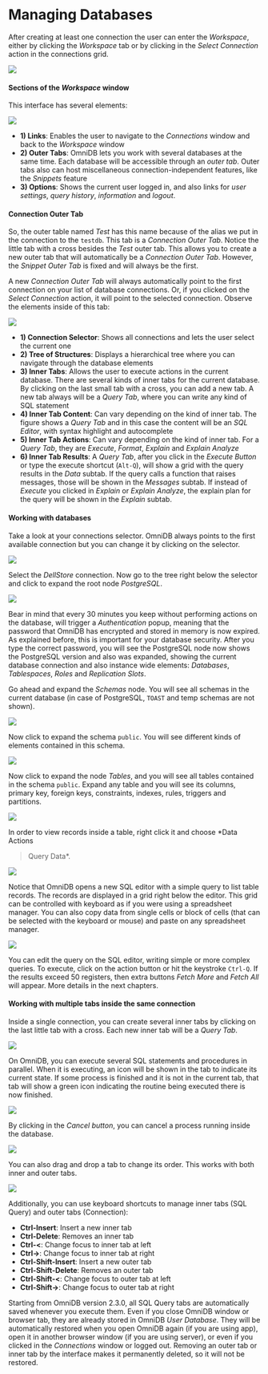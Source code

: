 # Managing Databases

After creating at least one connection the user can enter the *Workspace*,
either by clicking the *Workspace* tab or by clicking in the *Select Connection*
action in the connections grid.

![](https://raw.githubusercontent.com/OmniDB/doc/master/img/image_014.png)

#### Sections of the *Workspace* window

This interface has several elements:

![](https://raw.githubusercontent.com/OmniDB/doc/master/img/image_015.png)

- **1) Links**: Enables the user to navigate to the *Connections* window and
back to the *Workspace* window
- **2) Outer Tabs**: OmniDB lets you work with several databases at the same
time. Each database will be accessible through an *outer tab*. Outer tabs also
can host miscellaneous connection-independent features, like the *Snippets*
feature
- **3) Options**: Shows the current user logged in, and also links for *user
settings*, *query history*, *information* and *logout*.

#### Connection Outer Tab

So, the outer table named *Test* has this name because of the alias we put in
the connection to the `testdb`. This tab is a *Connection Outer Tab*. Notice the
little tab with a cross besides the *Test* outer tab. This allows you to create
a new outer tab that will automatically be a *Connection Outer Tab*. However,
the *Snippet Outer Tab* is fixed and will always be the first.

A new *Connection Outer Tab* will always automatically point to the first
connection on your list of database connections. Or, if you clicked on the
*Select Connection* action, it will point to the selected connection. Observe
the elements inside of this tab:

![](https://raw.githubusercontent.com/OmniDB/doc/master/img/image_016.png)

- **1) Connection Selector**: Shows all connections and lets the user select the
current one
- **2) Tree of Structures**: Displays a hierarchical tree where you can navigate
through the database elements
- **3) Inner Tabs**: Allows the user to execute actions in the current database.
There are several kinds of inner tabs for the current database. By clicking on
the last small tab with a cross, you can add a new tab. A new tab always will be
a *Query Tab*, where you can write any kind of SQL statement
- **4) Inner Tab Content**: Can vary depending on the kind of inner tab. The
figure shows a *Query Tab* and in this case the content will be an *SQL
Editor*, with syntax highlight and autocomplete
- **5) Inner Tab Actions**: Can vary depending on the kind of inner tab. For a
*Query Tab*, they are *Execute*, *Format*, *Explain* and *Explain Analyze*
- **6) Inner Tab Results**: A *Query Tab*, after you click in the *Execute
Button* or type the execute shortcut (`Alt-Q`), will show a grid with the query
results in the *Data* subtab. If the query calls a function that raises
messages, those will be shown in the *Messages* subtab. If instead of *Execute*
you clicked in *Explain* or *Explain Analyze*, the explain plan for the query
will be shown in the *Explain* subtab.

#### Working with databases

Take a look at your connections selector. OmniDB always points to the first
available connection but you can change it by clicking on the selector.

![](https://raw.githubusercontent.com/OmniDB/doc/master/img/image_017.png)

Select the *DellStore* connection. Now go to the tree right below the selector
and click to expand the root node *PostgreSQL*.

![](https://raw.githubusercontent.com/OmniDB/doc/master/img/image_018.png)

Bear in mind that every 30 minutes you keep without performing actions on the
database, will trigger a *Authentication* popup, meaning that the password that
OmniDB has encrypted and stored in memory is now expired. As explained before,
this is important for your database security. After you type the correct
password, you will see the PostgreSQL node now shows the PostgreSQL version and
also was expanded, showing the current database connection and also instance
wide elements: *Databases*, *Tablespaces*, *Roles* and *Replication Slots*.

Go ahead and expand the *Schemas* node. You will see all schemas in the current
database (in case of PostgreSQL, `TOAST` and temp schemas are not shown).

![](https://raw.githubusercontent.com/OmniDB/doc/master/img/image_019.png)

Now click to expand the schema `public`. You will see different kinds of
elements contained in this schema.

![](https://raw.githubusercontent.com/OmniDB/doc/master/img/image_020.png)

Now click to expand the node *Tables*, and you will see all tables contained in
the schema `public`. Expand any table and you will see its columns, primary key,
foreign keys, constraints, indexes, rules, triggers and partitions.

![](https://raw.githubusercontent.com/OmniDB/doc/master/img/image_021.png)

In order to view records inside a table, right click it and choose *Data Actions
> Query Data*.

![](https://raw.githubusercontent.com/OmniDB/doc/master/img/image_022.png)

Notice that OmniDB opens a new SQL editor with a simple query to list table
records. The records are displayed in a grid right below the editor. This grid
can be controlled with keyboard as if you were using a spreadsheet manager. You
can also copy data from single cells or block of cells (that can be selected
with the keyboard or mouse) and paste on any spreadsheet manager.

![](https://raw.githubusercontent.com/OmniDB/doc/master/img/image_023.png)

You can edit the query on the SQL editor, writing simple or more complex
queries. To execute, click on the action button or hit the keystroke `Ctrl-Q`.
If the results exceed 50 registers, then extra buttons *Fetch More* and *Fetch
All* will appear. More details in the next chapters.

#### Working with multiple tabs inside the same connection

Inside a single connection, you can create several inner tabs by clicking on the
last little tab with a cross. Each new inner tab will be a *Query Tab*.

![](https://raw.githubusercontent.com/OmniDB/doc/master/img/image_024.png)

On OmniDB, you can execute several SQL statements and procedures in parallel.
When it is executing, an icon will be shown in the tab to indicate its current
state. If some process is finished and it is not in the current tab, that tab
will show a green icon indicating the routine being executed there is now
finished.

![](https://raw.githubusercontent.com/OmniDB/doc/master/img/image_025.png)

By clicking in the *Cancel button*, you can cancel a process running inside the
database.

![](https://raw.githubusercontent.com/OmniDB/doc/master/img/image_026.png)

You can also drag and drop a tab to change its order. This works with both inner
and outer tabs.

![](https://raw.githubusercontent.com/OmniDB/doc/master/img/image_027.png)

Additionally, you can use keyboard shortcuts to manage inner tabs (SQL Query)
and outer tabs (Connection):

- **Ctrl-Insert**: Insert a new inner tab
- **Ctrl-Delete**: Removes an inner tab
- **Ctrl-<**: Change focus to inner tab at left
- **Ctrl->**: Change focus to inner tab at right
- **Ctrl-Shift-Insert**: Insert a new outer tab
- **Ctrl-Shift-Delete**: Removes an outer tab
- **Ctrl-Shift-<**: Change focus to outer tab at left
- **Ctrl-Shift->**: Change focus to outer tab at right

Starting from OmniDB version 2.3.0, all SQL Query tabs are automatically saved
whenever you execute them. Even if you close OmniDB window or browser tab, they
are already stored in OmniDB *User Database*. They will be automatically
restored when you open OmniDB again (if you are using app), open it in another
browser window (if you are using server), or even if you clicked in the
*Connections* window or logged out. Removing an outer tab or inner tab by the
interface makes it permanently deleted, so it will not be restored.
